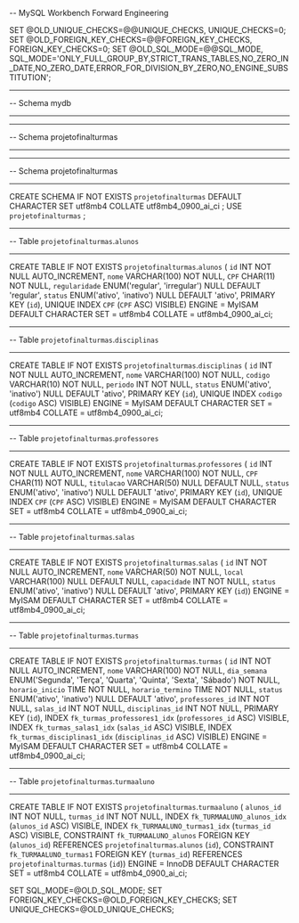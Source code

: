 -- MySQL Workbench Forward Engineering

SET @OLD_UNIQUE_CHECKS=@@UNIQUE_CHECKS, UNIQUE_CHECKS=0;
SET @OLD_FOREIGN_KEY_CHECKS=@@FOREIGN_KEY_CHECKS, FOREIGN_KEY_CHECKS=0;
SET @OLD_SQL_MODE=@@SQL_MODE, SQL_MODE='ONLY_FULL_GROUP_BY,STRICT_TRANS_TABLES,NO_ZERO_IN_DATE,NO_ZERO_DATE,ERROR_FOR_DIVISION_BY_ZERO,NO_ENGINE_SUBSTITUTION';

-- -----------------------------------------------------
-- Schema mydb
-- -----------------------------------------------------
-- -----------------------------------------------------
-- Schema projetofinalturmas
-- -----------------------------------------------------

-- -----------------------------------------------------
-- Schema projetofinalturmas
-- -----------------------------------------------------
CREATE SCHEMA IF NOT EXISTS `projetofinalturmas` DEFAULT CHARACTER SET utf8mb4 COLLATE utf8mb4_0900_ai_ci ;
USE `projetofinalturmas` ;

-- -----------------------------------------------------
-- Table `projetofinalturmas`.`alunos`
-- -----------------------------------------------------
CREATE TABLE IF NOT EXISTS `projetofinalturmas`.`alunos` (
  `id` INT NOT NULL AUTO_INCREMENT,
  `nome` VARCHAR(100) NOT NULL,
  `CPF` CHAR(11) NOT NULL,
  `regularidade` ENUM('regular', 'irregular') NULL DEFAULT 'regular',
  `status` ENUM('ativo', 'inativo') NULL DEFAULT 'ativo',
  PRIMARY KEY (`id`),
  UNIQUE INDEX `CPF` (`CPF` ASC) VISIBLE)
ENGINE = MyISAM
DEFAULT CHARACTER SET = utf8mb4
COLLATE = utf8mb4_0900_ai_ci;


-- -----------------------------------------------------
-- Table `projetofinalturmas`.`disciplinas`
-- -----------------------------------------------------
CREATE TABLE IF NOT EXISTS `projetofinalturmas`.`disciplinas` (
  `id` INT NOT NULL AUTO_INCREMENT,
  `nome` VARCHAR(100) NOT NULL,
  `codigo` VARCHAR(10) NOT NULL,
  `periodo` INT NOT NULL,
  `status` ENUM('ativo', 'inativo') NULL DEFAULT 'ativo',
  PRIMARY KEY (`id`),
  UNIQUE INDEX `codigo` (`codigo` ASC) VISIBLE)
ENGINE = MyISAM
DEFAULT CHARACTER SET = utf8mb4
COLLATE = utf8mb4_0900_ai_ci;


-- -----------------------------------------------------
-- Table `projetofinalturmas`.`professores`
-- -----------------------------------------------------
CREATE TABLE IF NOT EXISTS `projetofinalturmas`.`professores` (
  `id` INT NOT NULL AUTO_INCREMENT,
  `nome` VARCHAR(100) NOT NULL,
  `CPF` CHAR(11) NOT NULL,
  `titulacao` VARCHAR(50) NULL DEFAULT NULL,
  `status` ENUM('ativo', 'inativo') NULL DEFAULT 'ativo',
  PRIMARY KEY (`id`),
  UNIQUE INDEX `CPF` (`CPF` ASC) VISIBLE)
ENGINE = MyISAM
DEFAULT CHARACTER SET = utf8mb4
COLLATE = utf8mb4_0900_ai_ci;


-- -----------------------------------------------------
-- Table `projetofinalturmas`.`salas`
-- -----------------------------------------------------
CREATE TABLE IF NOT EXISTS `projetofinalturmas`.`salas` (
  `id` INT NOT NULL AUTO_INCREMENT,
  `nome` VARCHAR(50) NOT NULL,
  `local` VARCHAR(100) NULL DEFAULT NULL,
  `capacidade` INT NOT NULL,
  `status` ENUM('ativo', 'inativo') NULL DEFAULT 'ativo',
  PRIMARY KEY (`id`))
ENGINE = MyISAM
DEFAULT CHARACTER SET = utf8mb4
COLLATE = utf8mb4_0900_ai_ci;


-- -----------------------------------------------------
-- Table `projetofinalturmas`.`turmas`
-- -----------------------------------------------------
CREATE TABLE IF NOT EXISTS `projetofinalturmas`.`turmas` (
  `id` INT NOT NULL AUTO_INCREMENT,
  `nome` VARCHAR(100) NOT NULL,
  `dia_semana` ENUM('Segunda', 'Terça', 'Quarta', 'Quinta', 'Sexta', 'Sábado') NOT NULL,
  `horario_inicio` TIME NOT NULL,
  `horario_termino` TIME NOT NULL,
  `status` ENUM('ativo', 'inativo') NULL DEFAULT 'ativo',
  `professores_id` INT NOT NULL,
  `salas_id` INT NOT NULL,
  `disciplinas_id` INT NOT NULL,
  PRIMARY KEY (`id`),
  INDEX `fk_turmas_professores1_idx` (`professores_id` ASC) VISIBLE,
  INDEX `fk_turmas_salas1_idx` (`salas_id` ASC) VISIBLE,
  INDEX `fk_turmas_disciplinas1_idx` (`disciplinas_id` ASC) VISIBLE)
ENGINE = MyISAM
DEFAULT CHARACTER SET = utf8mb4
COLLATE = utf8mb4_0900_ai_ci;


-- -----------------------------------------------------
-- Table `projetofinalturmas`.`turmaaluno`
-- -----------------------------------------------------
CREATE TABLE IF NOT EXISTS `projetofinalturmas`.`turmaaluno` (
  `alunos_id` INT NOT NULL,
  `turmas_id` INT NOT NULL,
  INDEX `fk_TURMAALUNO_alunos_idx` (`alunos_id` ASC) VISIBLE,
  INDEX `fk_TURMAALUNO_turmas1_idx` (`turmas_id` ASC) VISIBLE,
  CONSTRAINT `fk_TURMAALUNO_alunos`
    FOREIGN KEY (`alunos_id`)
    REFERENCES `projetofinalturmas`.`alunos` (`id`),
  CONSTRAINT `fk_TURMAALUNO_turmas1`
    FOREIGN KEY (`turmas_id`)
    REFERENCES `projetofinalturmas`.`turmas` (`id`))
ENGINE = InnoDB
DEFAULT CHARACTER SET = utf8mb4
COLLATE = utf8mb4_0900_ai_ci;


SET SQL_MODE=@OLD_SQL_MODE;
SET FOREIGN_KEY_CHECKS=@OLD_FOREIGN_KEY_CHECKS;
SET UNIQUE_CHECKS=@OLD_UNIQUE_CHECKS;
